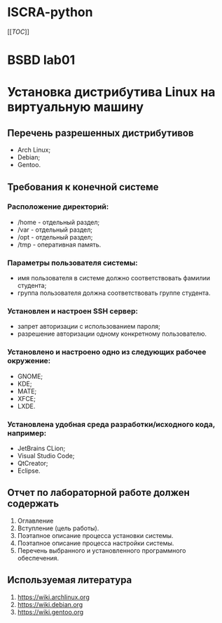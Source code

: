 # ISCRA-python

[[_TOC_]]

# BSBD lab01
# Установка дистрибутива Linux на виртуальную машину

## Перечень разрешенных дистрибутивов
- Arch Linux;
- Debian;
- Gentoo.

## Требования к конечной системе
### Расположение директорий:
- /home - отдельный раздел;
- /var - отдельный раздел;
- /opt - отдельный раздел;
- /tmp - оперативная память.
### Параметры пользователя системы:
- имя пользователя в системе должно соответствовать фамилии студента;
- группа пользователя должна соответствовать группе студента.
### Установлен и настроен SSH сервер:
- запрет авторизации с использованием пароля;
- разрешение авторизации одному конкретному пользователю.
### Установлено и настроено одно из следующих рабочее окружение:
- GNOME;
- KDE;
- MATE;
- XFCE;
- LXDE.
### Установлена удобная среда разработки/исходного кода, например:
- JetBrains CLion;
- Visual Studio Code;
- QtCreator;
- Eclipse.

## Отчет по лабораторной работе должен содержать
1. Оглавление
1. Вступление (цель работы).
1. Поэтапное описание процесса установки системы.
1. Поэтапное описание процесса настройки системы.
1. Перечень выбранного и установленного программного обеспечения.

## Используемая литература
1. https://wiki.archlinux.org
1. https://wiki.debian.org
1. https://wiki.gentoo.org
